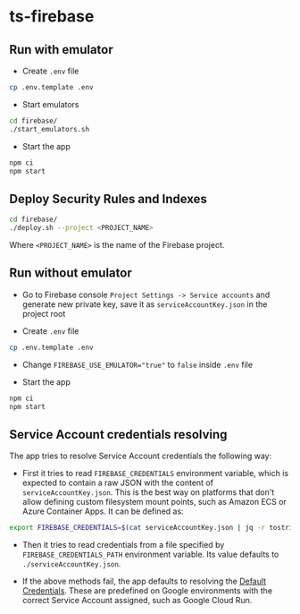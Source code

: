 # ts-firebase

## Run with emulator

- Create `.env` file
```sh
cp .env.template .env
```

- Start emulators
```sh
cd firebase/
./start_emulators.sh
```

- Start the app
```sh
npm ci
npm start
```

## Deploy Security Rules and Indexes

```sh
cd firebase/
./deploy.sh --project <PROJECT_NAME>
```

Where `<PROJECT_NAME>` is the name of the Firebase project.

## Run without emulator

- Go to Firebase console `Project Settings -> Service accounts` and generate new private key,
save it as `serviceAccountKey.json` in the project root

- Create `.env` file
```sh
cp .env.template .env
```

- Change `FIREBASE_USE_EMULATOR="true"` to `false` inside `.env` file

- Start the app
```sh
npm ci
npm start
```

## Service Account credentials resolving

The app tries to resolve Service Account credentials the following way:

- First it tries to read `FIREBASE_CREDENTIALS` environment variable, which is expected to contain
a raw JSON with the content of `serviceAccountKey.json`. This is the best way on platforms that
don't allow defining custom filesystem mount points, such as Amazon ECS or Azure Container Apps. 
It can be defined as:

```sh
export FIREBASE_CREDENTIALS=$(cat serviceAccountKey.json | jq -r tostring)
```

- Then it tries to read credentials from a file specified by `FIREBASE_CREDENTIALS_PATH`
environment variable. Its value defaults to `./serviceAccountKey.json`.

- If the above methods fail, the app defaults to resolving the
[Default Credentials](https://firebase.google.com/docs/admin/setup#initialize-sdk).
These are predefined on Google environments with the correct Service Account assigned, such as Google Cloud Run.

